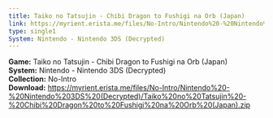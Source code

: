 ```yaml
---
title: Taiko no Tatsujin - Chibi Dragon to Fushigi na Orb (Japan)
link: https://myrient.erista.me/files/No-Intro/Nintendo%20-%20Nintendo%203DS%20(Decrypted)/Taiko%20no%20Tatsujin%20-%20Chibi%20Dragon%20to%20Fushigi%20na%20Orb%20(Japan).zip
type: single1
System: Nintendo - Nintendo 3DS (Decrypted)
---
```

<b>Game:</b> Taiko no Tatsujin - Chibi Dragon to Fushigi na Orb (Japan)<br>
<b>System:</b> Nintendo - Nintendo 3DS (Decrypted)<br>
<b>Collection:</b> No-Intro<br>
<b>Download:</b> https://myrient.erista.me/files/No-Intro/Nintendo%20-%20Nintendo%203DS%20(Decrypted)/Taiko%20no%20Tatsujin%20-%20Chibi%20Dragon%20to%20Fushigi%20na%20Orb%20(Japan).zip